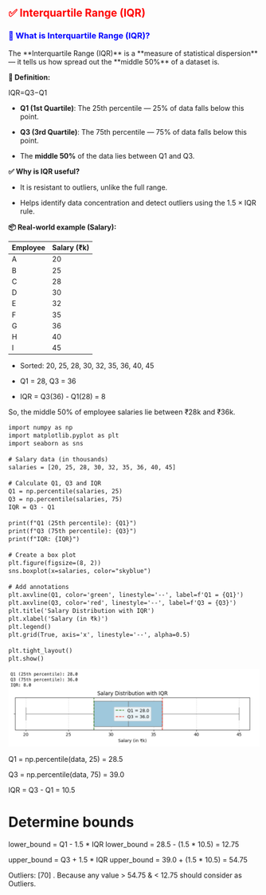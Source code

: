 <h2 style="color:red;">✅ Interquartile Range (IQR)</h2>


<h3 style="color:blue;">📌 What is Interquartile Range (IQR)?</h3>
The **Interquartile Range (IQR)** is a **measure of statistical dispersion** — it tells us how spread out the **middle 50%** of a dataset is.

**🧮 Definition:**

IQR=Q3−Q1

- **Q1 (1st Quartile)**: The 25th percentile — 25% of data falls below this point.

- **Q3 (3rd Quartile)**: The 75th percentile — 75% of data falls below this point.

- The **middle 50%** of the data lies between Q1 and Q3.

**✅ Why is IQR useful?**

- It is resistant to outliers, unlike the full range.

- Helps identify data concentration and detect outliers using the 1.5 × IQR rule.

**📦 Real-world example (Salary):**


| Employee | Salary (₹k) |
| -------- | ----------- |
| A        | 20          |
| B        | 25          |
| C        | 28          |
| D        | 30          |
| E        | 32          |
| F        | 35          |
| G        | 36          |
| H        | 40          |
| I        | 45          |


- Sorted: 20, 25, 28, 30, 32, 35, 36, 40, 45

- Q1 = 28, Q3 = 36

- IQR = Q3(36) - Q1(28) = 8

So, the middle 50% of employee salaries lie between ₹28k and ₹36k.


```
import numpy as np
import matplotlib.pyplot as plt
import seaborn as sns

# Salary data (in thousands)
salaries = [20, 25, 28, 30, 32, 35, 36, 40, 45]

# Calculate Q1, Q3 and IQR
Q1 = np.percentile(salaries, 25)
Q3 = np.percentile(salaries, 75)
IQR = Q3 - Q1

print(f"Q1 (25th percentile): {Q1}")
print(f"Q3 (75th percentile): {Q3}")
print(f"IQR: {IQR}")

# Create a box plot
plt.figure(figsize=(8, 2))
sns.boxplot(x=salaries, color="skyblue")

# Add annotations
plt.axvline(Q1, color='green', linestyle='--', label=f'Q1 = {Q1}')
plt.axvline(Q3, color='red', linestyle='--', label=f'Q3 = {Q3}')
plt.title('Salary Distribution with IQR')
plt.xlabel('Salary (in ₹k)')
plt.legend()
plt.grid(True, axis='x', linestyle='--', alpha=0.5)

plt.tight_layout()
plt.show()
```

![alt text](../images/IQR1.png)

Q1 = np.percentile(data, 25) = 28.5

Q3 = np.percentile(data, 75) = 39.0

IQR = Q3 - Q1 = 10.5

# Determine bounds
lower_bound = Q1 - 1.5 * IQR
lower_bound = 28.5 - (1.5 * 10.5) = 12.75

upper_bound = Q3 + 1.5 * IQR
upper_bound = 39.0 + (1.5 * 10.5) = 54.75

Outliers: [70] . Because any value > 54.75 & < 12.75 should consider as Outliers.

